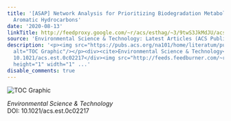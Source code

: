 ```yaml
---
title: '[ASAP] Network Analysis for Prioritizing Biodegradation Metabolites of Polycyclic
  Aromatic Hydrocarbons'
date: '2020-08-13'
linkTitle: http://feedproxy.google.com/~r/acs/esthag/~3/9twS3JkMdJU/acs.est.0c02217
source: 'Environmental Science & Technology: Latest Articles (ACS Publications)'
description: '<p><img src="https://pubs.acs.org/na101/home/literatum/publisher/achs/journals/content/esthag/0/esthag.ahead-of-print/acs.est.0c02217/20200813/images/medium/es0c02217_0008.gif"
  alt="TOC Graphic"/></p><div><cite>Environmental Science & Technology</cite></div><div>DOI:
  10.1021/acs.est.0c02217</div><img src="http://feeds.feedburner.com/~r/acs/esthag/~4/9twS3JkMdJU"
  height="1" width="1" ...'
disable_comments: true
---
```

<p><img src="https://pubs.acs.org/na101/home/literatum/publisher/achs/journals/content/esthag/0/esthag.ahead-of-print/acs.est.0c02217/20200813/images/medium/es0c02217_0008.gif" alt="TOC Graphic"/></p><div><cite>Environmental Science & Technology</cite></div><div>DOI: 10.1021/acs.est.0c02217</div><img src="http://feeds.feedburner.com/~r/acs/esthag/~4/9twS3JkMdJU" height="1" width="1" ...